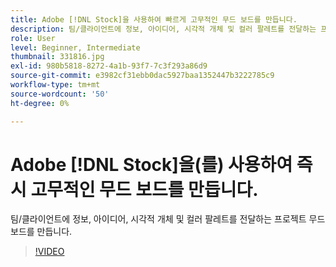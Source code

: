 ```yaml
---
title: Adobe [!DNL Stock]을 사용하여 빠르게 고무적인 무드 보드를 만듭니다.
description: 팀/클라이언트에 정보, 아이디어, 시각적 개체 및 컬러 팔레트를 전달하는 프로젝트 무드 보드를 만듭니다.
role: User
level: Beginner, Intermediate
thumbnail: 331816.jpg
exl-id: 980b5818-8272-4a1b-93f7-7c3f293a86d9
source-git-commit: e3982cf31ebb0dac5927baa1352447b3222785c9
workflow-type: tm+mt
source-wordcount: '50'
ht-degree: 0%

---
```


# Adobe [!DNL Stock]을(를) 사용하여 즉시 고무적인 무드 보드를 만듭니다.

팀/클라이언트에 정보, 아이디어, 시각적 개체 및 컬러 팔레트를 전달하는 프로젝트 무드 보드를 만듭니다.

>[!VIDEO](https://video.tv.adobe.com/v/331816?hidetitle=true)
